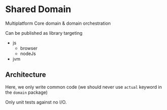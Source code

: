 # Shared Domain

Multiplatform Core domain & domain orchestration

Can be published as library targeting
- js
  - browser
  - nodeJs
- jvm

## Architecture

Here, we only write common code (we should never use `actual` keyword in the `domain` package)

Only unit tests against no I/O.